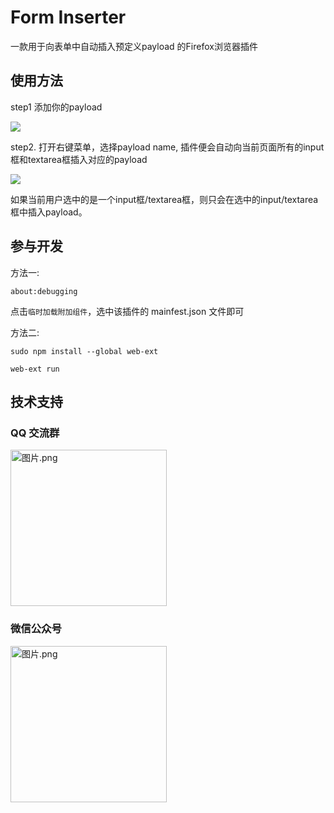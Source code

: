 # Form Inserter 

一款用于向表单中自动插入预定义payload 的Firefox浏览器插件
<!-- ## 下载地址
```
https://addons.mozilla.org/zh-CN/firefox/addon/form-inserter/
``` -->
## 使用方法

step1 添加你的payload 

![](img/1.jpg)

step2. 打开右键菜单，选择payload name, 插件便会自动向当前页面所有的input框和textarea框插入对应的payload  

![](img/2.jpg) 


如果当前用户选中的是一个input框/textarea框，则只会在选中的input/textarea 框中插入payload。

## 参与开发

方法一:
```
about:debugging 
```
点击`临时加载附加组件`，选中该插件的 mainfest.json 文件即可


方法二:
```
sudo npm install --global web-ext
```
```
web-ext run 
```


## 技术支持
### QQ 交流群

<img src="https://store.heytapimage.com/cdo-portal/feedback/202301/04/ed1d5ac9f0c48af0a154037fb892024f.png" height="250px" width="250px" alt="图片.png" title="图片.png" referrerPolicy="no-referrer" />

### 微信公众号
<img src="https://i.imgtg.com/2023/03/10/YwJ3S.jpg" height="250px" width="250px" alt="图片.png" title="图片.png" referrerPolicy="no-referrer" >